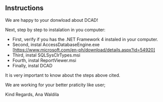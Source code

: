 ## Instructions

We are happy to your donwload about DCAD!

Next, step by step to instalation in you computer:

* First, verify if you has the .NET Framework 4 instaled in your computer.
* Second, instal AccessDatabaseEngine.exe [https://www.microsoft.com/en-ph/download/details.aspx?id=54920]
* Third, instal SQLSysClrTypes.msi
* Fourth, instal ReportViewer.msi
* Finally, instal DCAD

It is very important to know about the steps above cited.

We are working for your better praticity like user;

Kind Regards,
Ana Waldila
